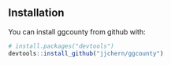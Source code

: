 
<!-- README.md is generated from README.Rmd. Please edit that file -->
Installation
------------

You can install ggcounty from github with:

``` r
# install.packages("devtools")
devtools::install_github("jjchern/ggcounty")
```
